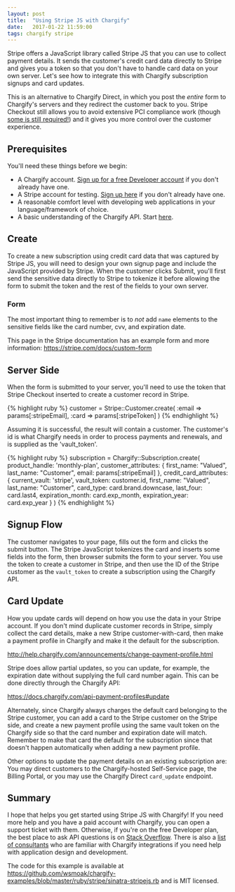 ```yaml
---
layout: post
title:  "Using Stripe JS with Chargify"
date:   2017-01-22 11:59:00
tags: chargify stripe
---
```


Stripe offers a JavaScript library called Stripe JS that you can use to collect payment details.  It sends the customer's credit card data directly to Stripe and gives you a token so that you don't have to handle card data on your own server.  Let's see how to integrate this with Chargify subscription signups and card updates.

This is an alternative to Chargify Direct, in which you post the _entire_ form to Chargify's servers and they redirect the customer back to you. Stripe Checkout still allows you to avoid extensive PCI compliance work (though [some is still required!][stripe-pci]) and it gives you more control over the customer experience.

## Prerequisites

You'll need these things before we begin:

* A Chargify account.  [Sign up for a free Developer account][chargify-signup] if you don't already have one.
* A Stripe account for testing.  [Sign up here][stripe-signup] if you don't already have one.
* A reasonable comfort level with developing web applications in your language/framework of choice.
* A basic understanding of the Chargify API. Start [here][api-intro].

## Create

To create a new subscription using credit card data that was captured by Stripe JS, you will need to design your own signup page and include the JavaScript provided by Stripe.  When the customer clicks Submit, you'll first send the sensitive data directly to Stripe to tokenize it before allowing the form to submit the token and the rest of the fields to your own server.

### Form

The most important thing to remember is to _not_ add `name` elements to the sensitive fields like the card number, cvv, and expiration date.

This page in the Stripe documentation has an example form and more information:  <https://stripe.com/docs/custom-form>

## Server Side

When the form is submitted to your server, you'll need to use the token that Stripe Checkout inserted to create a customer record in Stripe.

{% highlight ruby %}
  customer = Stripe::Customer.create(
    :email => params[:stripeEmail],
    :card  => params[:stripeToken]
  )
{% endhighlight %}

Assuming it is successful, the result will contain a customer. The customer's id is what Chargify needs in order to process payments and renewals, and is supplied as the 'vault_token'.

{% highlight ruby %}
  subscription = Chargify::Subscription.create(
    product_handle: 'monthly-plan',
    customer_attributes: {
      first_name: "Valued",
      last_name: "Customer",
      email: params[:stripeEmail]
    },
    credit_card_attributes: {
      current_vault: 'stripe',
      vault_token: customer.id,
      first_name: "Valued",
      last_name: "Customer",
      card_type: card.brand.downcase,
      last_four: card.last4,
      expiration_month: card.exp_month,
      expiration_year: card.exp_year
    }
  )
{% endhighlight %}

## Signup Flow

The customer navigates to your page, fills out the form and clicks the submit button. The Stripe JavaScript tokenizes the card and inserts some fields into the form, then browser submits the form to your server.  You use the token to create a customer in Stripe, and then use the ID of the Stripe customer as the `vault_token` to create a subscription using the Chargify API.

## Card Update

How you update cards will depend on how you use the data in your Stripe account.  If you don't mind duplicate customer records in Stripe, simply collect the card details, make a new Stripe customer-with-card, then make a payment profile in Chargify and make it the default for the subscription.

<http://help.chargify.com/announcements/change-payment-profile.html>

Stripe does allow partial updates, so you can update, for example, the expiration date without supplying the full card number again.  This can be done directly through the Chargify API:

<https://docs.chargify.com/api-payment-profiles#update>

Alternately, since Chargify always charges the default card belonging to the Stripe customer, you can add a card to the Stripe customer on the Stripe side, and create a new payment profile using the same vault token on the Chargify side so that the card number and expiration date will match.  Remember to make that card the default for the subscription since that doesn't happen automatically when adding a new payment profile.

Other options to update the payment details on an existing subscription are: You may direct customers to the Chargify-hosted Self-Service page, the Billing Portal, or you may use the Chargify Direct `card_update` endpoint.

## Summary

I hope that helps you get started using Stripe JS with Chargify!  If you need more help and you have a paid account with Chargify, you can open a support ticket with them.  Otherwise, if you're on the free Developer plan, the best place to ask API questions is on [Stack Overflow][so].  There is also a [list of consultants][lc] who are familiar with Chargify integrations if you need help with application design and development.

The code for this example is available at <https://github.com/wsmoak/chargify-examples/blob/master/ruby/stripe/sinatra-stripejs.rb> and is MIT licensed.

[chargify-signup]: https://app.chargify.com/signup/developer3
[stripe-signup]: https://dashboard.stripe.com/register
[so]: http://stackoverflow.com/questions/tagged/chargify
[lc]: https://www.chargify.com/consultants/
[api-intro]: https://docs.chargify.com/api-introduction
[stripe-pci]: https://stripe.com/docs/security
[v1-subscriptions]: https://docs.chargify.com/api-subscriptions
[checkout-docs]: https://stripe.com/docs/checkout#integration-simple-options
